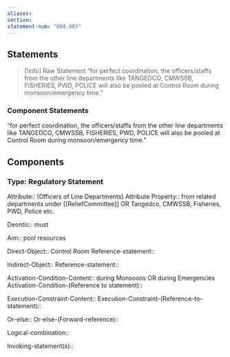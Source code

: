 ```yaml
---
aliases: 
section: 
statement-num: "008.003"
---
```

## Statements 
> [!info] Raw Statement
> “for perfect coordination, the officers/staffs from the other line departments like TANGEDCO, CMWSSB, FISHERIES, PWD, POLICE will also be pooled at Control Room during monsoon/emergency time.”  
> 

### Component Statements
“for perfect coordination, the officers/staffs from the other line departments like TANGEDCO, CMWSSB, FISHERIES, PWD, POLICE will also be pooled at Control Room during monsoon/emergency time.”  
## Components
### Type: Regulatory Statement
Attribute:: (Officers of Line Departments)
	Attribute Property:: from related departments under [[ReliefCommittee]] OR Tangedco, CMWSSB, Fisheries, PWD, Police etc.

Deontic:: must

Aim:: pool resources  

Direct-Object:: Control Room
	Reference-statement::

Indirect-Object::
	Reference-statement::

Activation-Condition-Content:: during Monsoons OR during Emergencies
	Activation-Condition-(Reference to statement)::

Execution-Constraint-Content::
	Execution-Constraint-(Reference-to-statement)::

Or-else::
	Or-else-(Forward-reference)::

Logical-combination::

Invoking-statement(s)::